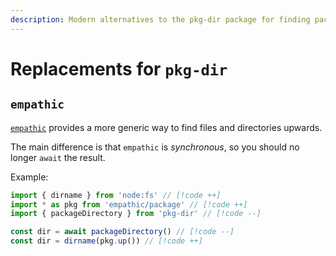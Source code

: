 ```yaml
---
description: Modern alternatives to the pkg-dir package for finding package root directories
---
```


# Replacements for `pkg-dir`

## `empathic`

[`empathic`](https://github.com/lukeed/empathic) provides a more generic way to find files and directories upwards.

The main difference is that `empathic` is _synchronous_, so you should no longer `await` the result.

Example:

```ts
import { dirname } from 'node:fs' // [!code ++]
import * as pkg from 'empathic/package' // [!code ++]
import { packageDirectory } from 'pkg-dir' // [!code --]

const dir = await packageDirectory() // [!code --]
const dir = dirname(pkg.up()) // [!code ++]
```
